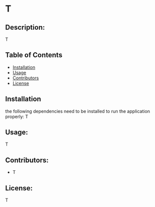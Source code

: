 # T
  
## Description: 
T
## Table of Contents
* [Installation](#installation)
* [Usage](#usage)
* [Contributors](#contributors)
* [License](#license)
## Installation 
the following dependencies need to be installed to run the application properly:
T
## Usage: 
T
## Contributors: 
* T

## License:<br/>
T